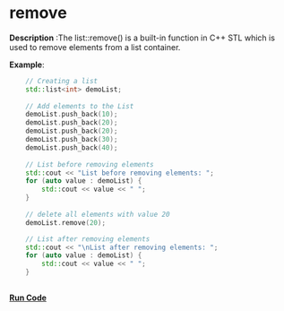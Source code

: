 # remove

**Description** :The list::remove() is a built-in function in C++ STL which is used to remove elements from a list container.

**Example**:
```cpp
    // Creating a list 
    std::list<int> demoList; 
  
    // Add elements to the List 
    demoList.push_back(10); 
    demoList.push_back(20); 
    demoList.push_back(20); 
    demoList.push_back(30); 
    demoList.push_back(40); 
  
    // List before removing elements 
    std::cout << "List before removing elements: "; 
    for (auto value : demoList) {
        std::cout << value << " "; 
    }
  
    // delete all elements with value 20 
    demoList.remove(20); 

    // List after removing elements 
    std::cout << "\nList after removing elements: "; 
    for (auto value : demoList) {
        std::cout << value << " "; 
    }
 
```
**[Run Code](https://rextester.com/KDDH67495)**